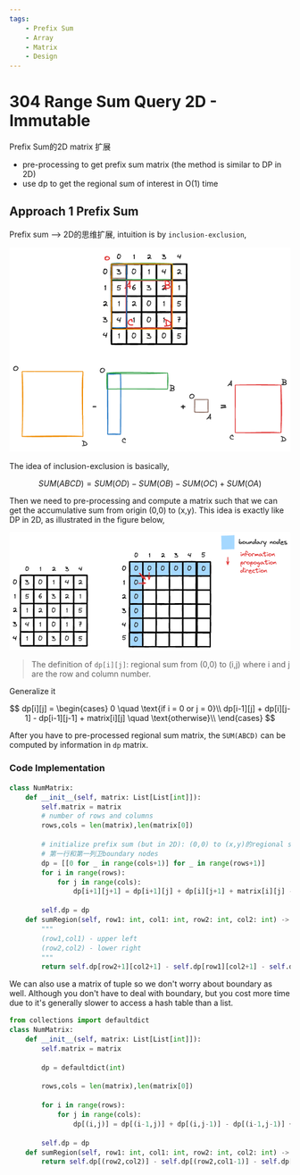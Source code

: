 ```yaml
---
tags:
    - Prefix Sum
    - Array
    - Matrix
    - Design
---
```


# 304 Range Sum Query 2D - Immutable

Prefix Sum的2D matrix 扩展

- pre-processing to get prefix sum matrix (the method is similar to DP in 2D)
- use dp to get the regional sum of interest in O(1) time

## Approach 1 Prefix Sum

Prefix sum --> 2D的思维扩展, intuition is by `inclusion-exclusion`,

![](./assets/1.excalidraw.png)

The idea of inclusion-exclusion is basically,

$$
SUM(ABCD) = SUM(OD) - SUM(OB) - SUM(OC) + SUM(OA)
$$

Then we need to pre-processing and compute a matrix such that we can get the accumulative sum from origin (0,0) to (x,y). This idea is exactly like DP in 2D, as illustrated in the figure below,

![](./assets/2.excalidraw.png)


> The definition of `dp[i][j]`: regional sum from (0,0) to (i,j) where i and j are the row and column number.

Generalize it 

$$
dp[i][j] = \begin{cases}
0 \quad \text{if i = 0 or j = 0}\\
dp[i-1][j] + dp[i][j-1] - dp[i-1][j-1] + matrix[i][j] \quad \text{otherwise}\\
\end{cases}
$$

After you have to pre-processed regional sum matrix, the `SUM(ABCD)` can be computed by information in `dp` matrix.

### Code Implementation

```python
class NumMatrix:
    def __init__(self, matrix: List[List[int]]):
        self.matrix = matrix
        # number of rows and columns
        rows,cols = len(matrix),len(matrix[0])
        
        # initialize prefix sum (but in 2D): (0,0) to (x,y)的regional sum
        # 第一行和第一列卫boundary nodes
        dp = [[0 for _ in range(cols+1)] for _ in range(rows+1)]  
        for i in range(rows):
            for j in range(cols):
                dp[i+1][j+1] = dp[i+1][j] + dp[i][j+1] + matrix[i][j] - dp[i][j]

        self.dp = dp
    def sumRegion(self, row1: int, col1: int, row2: int, col2: int) -> int:
        """
        (row1,col1) - upper left
        (row2,col2) - lower right
        """
        return self.dp[row2+1][col2+1] - self.dp[row1][col2+1] - self.dp[row2+1][col1] + self.dp[row1][col1]     
```

We can also use a matrix of tuple so we don't worry about boundary as well. Although you don't have to deal with boundary, but you cost more time due to it's generally slower to access a hash table than a list.

```python
from collections import defaultdict
class NumMatrix:
    def __init__(self, matrix: List[List[int]]):
        self.matrix = matrix
        
        dp = defaultdict(int)

        rows,cols = len(matrix),len(matrix[0])

        for i in range(rows):
            for j in range(cols):
                dp[(i,j)] = dp[(i-1,j)] + dp[(i,j-1)] - dp[(i-1,j-1)] + matrix[i][j]
        
        self.dp = dp
    def sumRegion(self, row1: int, col1: int, row2: int, col2: int) -> int:
        return self.dp[(row2,col2)] - self.dp[(row2,col1-1)] - self.dp[(row1-1,col2)] + self.dp[(row1-1,col1-1)]        
```